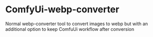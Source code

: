 # ComfyUi-webp-converter
Normal webp-converter tool to convert images to webp but with an additional option to keep ComfuUi workflow after conversion
